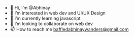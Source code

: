 - 👋 Hi, I’m @Abhinay
- 👀 I’m interested in web dev and UI/UX Design 
- 🌱 I’m currently learning javascript
- 💞️ I’m looking to collaborate on web dev 
- 📫 How to reach me baffledabhinaywanders@gmail.com

<!---
Abhinay2341/Abhinay2341 is a ✨ special ✨ repository because its `README.md` (this file) appears on your GitHub profile.
You can click the Preview link to take a look at your changes.
--->
